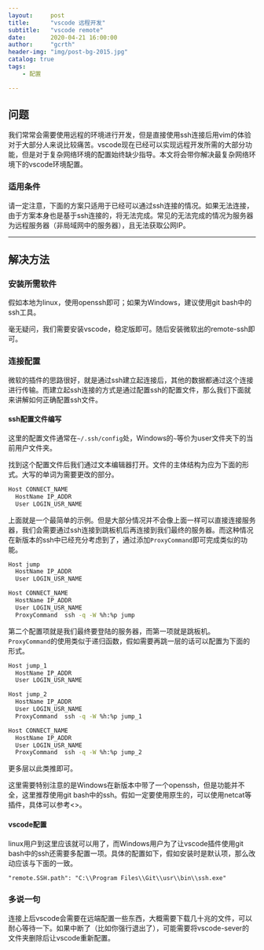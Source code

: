 ```yaml
---
layout:     post
title:      "vscode 远程开发"
subtitle:   "vscode remote"
date:       2020-04-21 16:00:00
author:     "gcrth"
header-img: "img/post-bg-2015.jpg"
catalog: true
tags:
    - 配置

---
```


## 问题  

我们常常会需要使用远程的环境进行开发，但是直接使用ssh连接后用vim的体验对于大部分人来说比较痛苦。vscode现在已经可以实现远程开发所需的大部分功能，但是对于复杂网络环境的配置始终缺少指导。本文将会带你解决最复杂网络环境下的vscode环境配置。

### 适用条件

请一定注意，下面的方案只适用于已经可以通过ssh连接的情况。如果无法连接，由于方案本身也是基于ssh连接的，将无法完成。常见的无法完成的情况为服务器为远程服务器（非局域网中的服务器），且无法获取公网IP。

---

## 解决方法

### 安装所需软件

假如本地为linux，使用openssh即可；如果为Windows，建议使用git bash中的ssh工具。

毫无疑问，我们需要安装vscode，稳定版即可。随后安装微软出的remote-ssh即可。

### 连接配置

微软的插件的思路很好，就是通过ssh建立起连接后，其他的数据都通过这个连接进行传输。而建立起ssh连接的方式是通过配置ssh的配置文件，那么我们下面就来讲解如何正确配置ssh文件。

#### ssh配置文件编写

这里的配置文件通常在`~/.ssh/config`处，Windows的`~`等价为user文件夹下的当前用户文件夹。

找到这个配置文件后我们通过文本编辑器打开。文件的主体结构为应为下面的形式。大写的单词为需要更改的部分。

```bash
Host CONNECT_NAME
  HostName IP_ADDR
  User LOGIN_USR_NAME
```

上面就是一个最简单的示例。但是大部分情况并不会像上面一样可以直接连接服务器，我们会需要通过ssh连接到跳板机后再连接到我们最终的服务器。而这种情况在新版本的ssh中已经充分考虑到了，通过添加`ProxyCommand`即可完成类似的功能。

```bash
Host jump
  HostName IP_ADDR
  User LOGIN_USR_NAME

Host CONNECT_NAME
  HostName IP_ADDR
  User LOGIN_USR_NAME
  ProxyCommand  ssh -q -W %h:%p jump
```

第二个配置项就是我们最终要登陆的服务器，而第一项就是跳板机。`ProxyCommand`的使用类似于递归函数，假如需要再跳一层的话可以配置为下面的形式。

```bash
Host jump_1
  HostName IP_ADDR
  User LOGIN_USR_NAME

Host jump_2
  HostName IP_ADDR
  User LOGIN_USR_NAME
  ProxyCommand  ssh -q -W %h:%p jump_1

Host CONNECT_NAME
  HostName IP_ADDR
  User LOGIN_USR_NAME
  ProxyCommand  ssh -q -W %h:%p jump_2
```

更多层以此类推即可。

这里需要特别注意的是Windows在新版本中带了一个openssh，但是功能并不全，这里推荐使用git bash中的ssh。假如一定要使用原生的，可以使用netcat等插件，具体可以参考<>。

#### vscode配置

linux用户到这里应该就可以用了，而Windows用户为了让vscode插件使用git bash中的ssh还需要多配置一项。具体的配置如下，假如安装时是默认项，那么改动应该与下面的一致。

```txt
"remote.SSH.path": "C:\\Program Files\\Git\\usr\\bin\\ssh.exe"
```

### 多说一句

连接上后vscode会需要在远端配置一些东西，大概需要下载几十兆的文件，可以耐心等待一下。如果中断了（比如你强行退出了），可能需要将vscode-sever的文件夹删除后让vscode重新配置。

